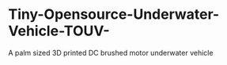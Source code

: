 # Tiny-Opensource-Underwater-Vehicle-TOUV-
A palm sized 3D printed DC brushed motor underwater vehicle
